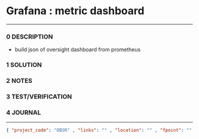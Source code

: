 # Grafana : metric dashboard
--------------------------------
### 0 DESCRIPTION

- build json of oversight dashboard from prometheus

### 1 SOLUTION


### 2 NOTES


### 3 TEST/VERIFICATION


### 4 JOURNAL



--------------------------------
```json
{ "project_code": "OBSR" , "links": "" , "location": "" , "fpoint": "" }
```
